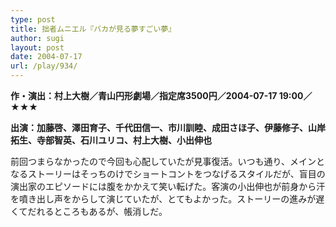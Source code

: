 ```yaml
---
type: post
title: 拙者ムニエル『バカが見る夢すごい夢』
author: sugi
layout: post
date: 2004-07-17
url: /play/934/
---
```

**作・演出：村上大樹／青山円形劇場／指定席3500円／2004-07-17 19:00／★★★**

**出演：加藤啓、澤田育子、千代田信一、市川訓睦、成田さほ子、伊藤修子、山岸拓生、寺部智英、石川ユリコ、村上大樹、小出伸也**

前回つまらなかったので今回も心配していたが見事復活。いつも通り、メインとなるストーリーはそっちのけでショートコントをつなげるスタイルだが、盲目の演出家のエピソードには腹をかかえて笑い転げた。客演の小出伸也が前身から汗を噴き出し声をからして演じていたが、とてもよかった。ストーリーの進みが遅くてだれるところもあるが、帳消しだ。
